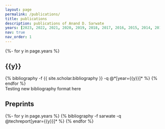 ```yaml
---
layout: page
permalink: /publications/
title: publications
description: publications of Anand D. Sarwate
years: [2023, 2022, 2021, 2020, 2019, 2018, 2017, 2016, 2015, 2014, 2013, 2012, 2011, 2010, 2009, 2008, 2007, 2006, 2005, 2004, 2003, 2002]
nav: true
nav_order: 1
---
```

<!-- _pages/publications.md -->
<div class="publications">

{%- for y in page.years %}
  <h2 class="year">{{y}}</h2>
  {% bibliography -f {{ site.scholar.bibliography }} -q @*[year={{y}}]* %}
{% endfor %}

</div>

<div>
Testing new bibliography format here

<h2>Preprints</h2>

{%- for y in page.years %}
		{% bibliography -f sarwate -q @techreport[year={{y}}]* %}
{% endfor %}	



</div>